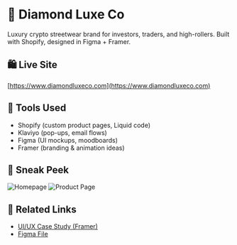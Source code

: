 # 💎 Diamond Luxe Co
Luxury crypto streetwear brand for investors, traders, and high-rollers. Built with Shopify, designed in Figma + Framer.

## 🛍️ Live Site
[https://www.diamondluxeco.com](https://www.diamondluxeco.com)

## 🔧 Tools Used
- Shopify (custom product pages, Liquid code)
- Klaviyo (pop-ups, email flows)
- Figma (UI mockups, moodboards)
- Framer (branding & animation ideas)

## 📸 Sneak Peek
![Homepage](./assets/dlc-homepage.png)
![Product Page](./assets/dlc-product.png)

## 🔗 Related Links
- [UI/UX Case Study (Framer)](https://chrispuncekar.com)
- [Figma File](https://figma.com/whatever)
